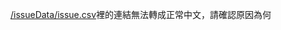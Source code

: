 [/issueData/issue.csv](https://github.com/alex00252141/T-brain/blob/master/issueData/issue.csv)裡的連結無法轉成正常中文，請確認原因為何
